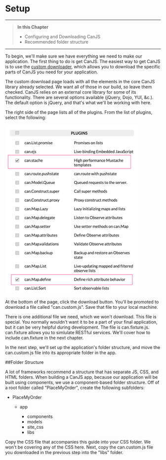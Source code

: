 # Setup <a name="setup"></a>

- - -
>**In this Chapter**
> - Configuring and Downloading CanJS
> - Recommended folder structure

- - -

To begin, we'll make sure we have everything we need to make our application. The first thing to do is get CanJS. The easiest way to get CanJS is to use the [custom downloader](http://canjs.com/download.html), which allows you to download the specific parts of CanJS you need for your application.

The custom download page loads with all the elements in the core CanJS library already selected. We want all of those in our build, so leave them checked. CanJS relies on an external core library for some of its functionality. There are several options available (jQuery, Dojo, YUI, &c.). The default option is jQuery, and that's what we'll be working with here.

The right side of the page lists all of the plugins. From the list of plugins, select the following:

![](images/setup/DownloadOptions.png)

At the bottom of the page, click the download button. You'll be promoted to download a file called "can.custom.js". Save that file to your local machine.

There is one additional file we need, which we won't download. This file is special. You normally wouldn't want it to be a part of your final application, but it can be very helpful during development. The file is can.fixture.js. can.fixture allows you to simlulate RESTful services. We'll cover how to include can.fixture in the next chapter.

In the next step, we'll set up the application's folder structure, and move the can.custom.js file into its appropriate folder in the app.

##Folder Structure

A lot of frameworks recommend a structure that has separate JS, CSS, and HTML folders. When building a CanJS app, because our application will be built using components, we use a component-based folder structure. Off of a root folder called "PlaceMyOrder", create the following subfolders:

- PlaceMyOrder

	- app

        - components
    	- models
    	- site_css
    	- libs

Copy the CSS file that accompanies this guide into your CSS folder. We won't be covering any of the CSS here. Next, copy the can.custom.js file you downloaded in the previous step into the "libs" folder.